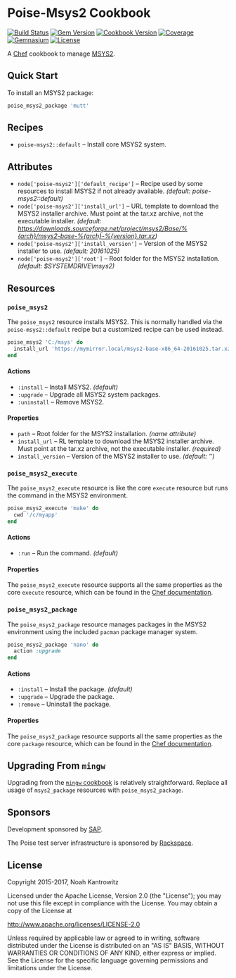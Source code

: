 # Poise-Msys2 Cookbook

[![Build Status](https://img.shields.io/travis/poise/poise-msys2.svg)](https://travis-ci.org/poise/poise-msys2)
[![Gem Version](https://img.shields.io/gem/v/poise-msys2.svg)](https://rubygems.org/gems/poise-msys2)
[![Cookbook Version](https://img.shields.io/cookbook/v/poise-msys2.svg)](https://supermarket.chef.io/cookbooks/poise-msys2)
[![Coverage](https://img.shields.io/codecov/c/github/poise/poise-msys2.svg)](https://codecov.io/github/poise/poise-msys2)
[![Gemnasium](https://img.shields.io/gemnasium/poise/poise-msys2.svg)](https://gemnasium.com/poise/poise-msys2)
[![License](https://img.shields.io/badge/license-Apache_2-blue.svg)](https://www.apache.org/licenses/LICENSE-2.0)

A [Chef](https://www.chef.io/) cookbook to manage [MSYS2](http://www.msys2.org/).

## Quick Start

To install an MSYS2 package:

```ruby
poise_msys2_package 'mutt'
```

## Recipes

* `poise-msys2::default` – Install core MSYS2 system.

## Attributes

* `node['poise-msys2']['default_recipe']` – Recipe used by some resources to
  install MSYS2 if not already available. *(default: poise-msys2::default)*
* `node['poise-msys2']['install_url']` – URL template to download the MSYS2
  installer archive. Must point at the tar.xz archive, not the executable
  installer. *(default: https://downloads.sourceforge.net/project/msys2/Base/%{arch}/msys2-base-%{arch}-%{version}.tar.xz)*
* `node['poise-msys2']['install_version']` – Version of the MSYS2 installer to
  use. *(default: 20161025)*
* `node['poise-msys2']['root']` – Root folder for the MSYS2 installation.
  *(default: $SYSTEMDRIVE\msys2)*

## Resources

### `poise_msys2`

The `poise_msys2` resource installs MSYS2. This is normally handled via the
`poise-msys2::default` recipe but a customized recipe can be used instead.

```ruby
poise_msys2 'C:/msys' do
  install_url 'https://mymirror.local/msys2-base-x86_64-20161025.tar.xz'
end
```

#### Actions

* `:install` – Install MSYS2. *(default)*
* `:upgrade` – Upgrade all MSYS2 system packages.
* `:uninstall` – Remove MSYS2.

#### Properties

* `path` – Root folder for the MSYS2 installation. *(name attribute)*
* `install_url` – RL template to download the MSYS2 installer archive. Must
  point at the tar.xz archive, not the executable installer. *(required)*
* `install_version` – Version of the MSYS2 installer to use. *(default: '')*

### `poise_msys2_execute`

The `poise_msys2_execute` resource is like the core `execute` resource but runs
the command in the MSYS2 environment.

```ruby
poise_msys2_execute 'make' do
  cwd '/c/myapp'
end
```

#### Actions

* `:run` – Run the command. *(default)*

#### Properties

The `poise_msys2_execute` resource supports all the same properties as the
core `execute` resource, which can be found in the
[Chef documentation](https://docs.chef.io/resource_execute.html#attributes).

### `poise_msys2_package`

The `poise_msys2_package` resource manages packages in the MSYS2 environment
using the included `pacman` package manager system.

```ruby
poise_msys2_package 'nano' do
  action :upgrade
end
```

#### Actions

* `:install` – Install the package. *(default)*
* `:upgrade` – Upgrade the package.
* `:remove` – Uninstall the package.

#### Properties

The `poise_msys2_package` resource supports all the same properties as the
core `package` resource, which can be found in the
[Chef documentation](https://docs.chef.io/resource_package.html#attributes).

## Upgrading From `mingw`

Upgrading from the [`mingw` cookbook](https://github.com/chef-cookbooks/mingw)
is relatively straightforward. Replace all usage of `msys2_package` resources
with `poise_msys2_package`.

## Sponsors

Development sponsored by [SAP](https://cloudplatform.sap.com/).

The Poise test server infrastructure is sponsored by [Rackspace](https://rackspace.com/).

## License

Copyright 2015-2017, Noah Kantrowitz

Licensed under the Apache License, Version 2.0 (the "License");
you may not use this file except in compliance with the License.
You may obtain a copy of the License at

http://www.apache.org/licenses/LICENSE-2.0

Unless required by applicable law or agreed to in writing, software
distributed under the License is distributed on an "AS IS" BASIS,
WITHOUT WARRANTIES OR CONDITIONS OF ANY KIND, either express or implied.
See the License for the specific language governing permissions and
limitations under the License.
